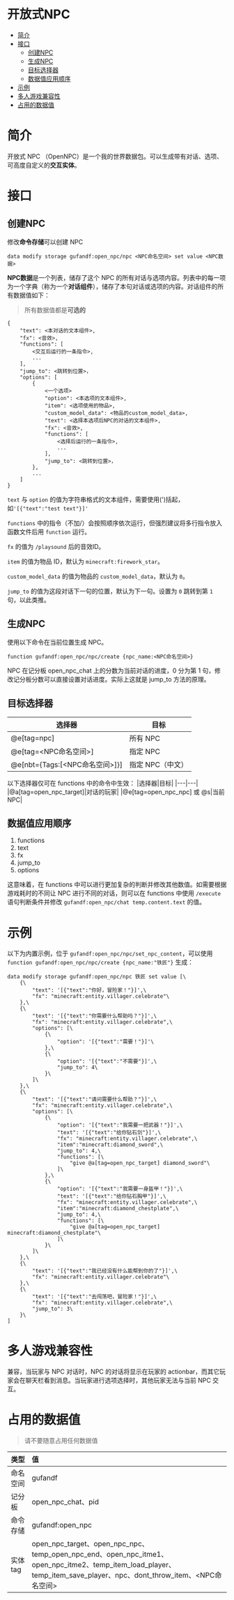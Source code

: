 # 开放式NPC

* [简介](#简介)
* [接口](#接口)
    * [创建NPC](#创建npc)
    * [生成NPC](#生成npc)
    * [目标选择器](#目标选择器)
    * [数据值应用顺序](#数据值应用顺序)
* [示例](#示例)
* [多人游戏兼容性](#多人游戏兼容性)
* [占用的数据值](#占用的数据值)


# 简介

开放式 NPC （OpenNPC）是一个我的世界数据包。可以生成带有对话、选项、可高度自定义的**交互实体**。

# 接口

## 创建NPC

修改**命令存储**可以创建 NPC
```mcfunction
data modify storage gufandf:open_npc/npc <NPC命名空间> set value <NPC数据>
```
**NPC数据**是一个列表，储存了这个 NPC 的所有对话与选项内容。列表中的每一项为一个字典（称为一个**对话组件**），储存了本句对话或选项的内容。对话组件的所有数据值如下：

> 所有数据值都是**可选的**

```
{
    "text": <本对话的文本组件>,
    "fx": <音效>,
    "functions": [
        <交互后运行的一条指令>,
        ...
    ],
    "jump_to": <跳转到位置>，
    "options": [
        {
            <一个选项>
            "option": <本选项的文本组件>,
            "item": <选项使用的物品>,
            "custom_model_data": <物品的custom_model_data>,
            "text": <选择本选项后NPC的对话的文本组件>,
            "fx": <音效>,
            "functions": [
                <选择后运行的一条指令>,
                ...
            ],
            "jump_to": <跳转到位置>，
        },
        ...
    ]
}
```
`text` 与 `option` 的值为字符串格式的文本组件，需要使用(')括起，如`'[{"text":"test text"}]'`

`functions` 中的指令（不加/）会按照顺序依次运行，但强烈建议将多行指令放入函数文件后用 `function` 运行。

`fx` 的值为 `/playsound` 后的音效ID。

`item` 的值为物品 ID，默认为 `minecraft:firework_star`。

`custom_model_data` 的值为物品的 `custom_model_data`，默认为 `0`。

`jump_to` 的值为这段对话下一句的位置，默认为下一句。设置为 `0` 跳转到第 `1` 句，以此类推。




## 生成NPC

使用以下命令在当前位置生成 NPC。

```mcfunction
function gufandf:open_npc/npc/create {npc_name:<NPC命名空间>}
```

NPC 在记分板 open_npc_chat 上的分数为当前对话的进度，0 分为第 1 句，修改记分板分数可以直接设置对话进度。实际上这就是 jump_to 方法的原理。

## 目标选择器
|选择器|目标|
|---|---|
|@e[tag=npc]|所有 NPC|
|@e[tag=<NPC命名空间>]|指定 NPC|
|@e[nbt={Tags:[<NPC命名空间>]}]|指定 NPC（中文）|

以下选择器仅可在 functions 中的命令中生效：
|选择器|目标|
|---|---|
|@a[tag=open_npc_target]|对话的玩家|
|@e[tag=open_npc_npc] 或 @s|当前NPC|

## 数据值应用顺序

1. functions
2. text
3. fx
4. jump_to
5. options

这意味着，在 functions 中可以进行更加复杂的判断并修改其他数值。如需要根据游戏耗时的不同让 NPC 进行不同的对话，则可以在 functions 中使用 `/execute` 语句判断条件并修改 `gufandf:open_npc/chat temp.content.text` 的值。

# 示例

以下为内置示例，位于 `gufandf:open_npc/npc/set_npc_content`，可以使用 `function gufandf:open_npc/npc/create {npc_name:"铁匠"}` 生成：

```
data modify storage gufandf:open_npc/npc 铁匠 set value [\
    {\
        "text": '[{"text":"你好，冒险家！"}]',\
        "fx": "minecraft:entity.villager.celebrate"\
    },\
    {\
        "text": '[{"text":"你需要什么帮助吗？"}]',\
        "fx": "minecraft:entity.villager.celebrate",\
        "options": [\
            {\
                "option": '[{"text":"需要！"}]'\
            },\
            {\
                "option": '[{"text":"不需要"}]',\
                "jump_to": 4\
            }\
        ]\
    },\
    {\
        "text": '[{"text":"请问需要什么帮助？"}]',\
        "fx": "minecraft:entity.villager.celebrate",\
        "options": [\
            {\
                "option": '[{"text":"我需要一把武器！"}]',\
                "text": '[{"text":"给你钻石剑"}]',\
                "fx": "minecraft:entity.villager.celebrate",\
                "item":"minecraft:diamond_sword",\
                "jump_to": 4,\
                "functions": [\
                    "give @a[tag=open_npc_target] diamond_sword"\
                ]\
            },\
            {\
                "option": '[{"text":"我需要一身盔甲！"}]',\
                "text": '[{"text":"给你钻石胸甲"}]',\
                "fx": "minecraft:entity.villager.celebrate",\
                "item":"minecraft:diamond_chestplate",\
                "jump_to": 4,\
                "functions": [\
                    "give @a[tag=open_npc_target] minecraft:diamond_chestplate"\
                ]\
            }\
        ]\
    },\
    {\
        "text": '[{"text":"我已经没有什么能帮到你的了"}]',\
        "fx": "minecraft:entity.villager.celebrate"\
    },\
    {\
        "text": '[{"text":"去闯荡吧，冒险家！"}]',\
        "fx": "minecraft:entity.villager.celebrate",\
        "jump_to": 3\
    }\
]

```

# 多人游戏兼容性
兼容，当玩家与 NPC 对话时，NPC 的对话将显示在玩家的 actionbar，而其它玩家会在聊天栏看到消息。当玩家进行选项选择时，其他玩家无法与当前 NPC 交互。

# 占用的数据值

> 请不要随意占用任何数据值

|类型|值|
|------|:----- |
| 命名空间 |gufandf|
| 记分板 |open_npc_chat、pid|
| 命令存储 |gufandf:open_npc|
| 实体tag |open_npc_target、open_npc_npc、temp_open_npc_end、open_npc_itme1、open_npc_itme2、temp_item_load_player、temp_item_save_player、npc、dont_throw_item、<NPC命名空间>|
